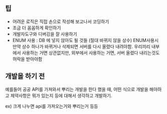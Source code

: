 ## 팁

- 어려운 로직은 직접 손으로 작성해 보고나서 코딩하기
- 조금 더 꼼꼼하게 확인하기 
- 개발자도구와 디버깅을 잘 사용하기
- ENUM 사용 : DB 에 넣지 않아도 될 것들 (절대 바뀌지 않을 상수)
ENUM사용시 만약 상수 하나가 바뀌거나 삭제되면 서버를 다시 올렸다 내려야함.
우리끼리 내부에서 사용하는 거면 상관없지만, 외부에서 사용하는 거면, 서버 올렸다 내리는것도 허락을 받아야함


## 개발을 하기 전

예를들어 공공 API를 가져와서 뿌리는 개발을 한다 했을 때, 어떤 식으로 개발을 해야하고 제약사항은 뭐가 있는지 등에 대해서 생각하고 개발하기.

ex) 크게 나누면 api를 가져오는거와 뿌리는거 등등
